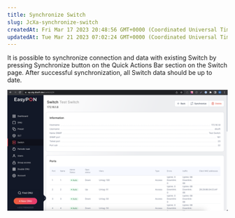 ```yaml
---
title: Synchronize Switch
slug: JcXa-synchronize-switch
createdAt: Fri Mar 17 2023 20:48:56 GMT+0000 (Coordinated Universal Time)
updatedAt: Tue Mar 21 2023 07:02:24 GMT+0000 (Coordinated Universal Time)
---
```


It is possible to synchronize connection and data with existing Switch by pressing Synchronize button on the Quick Actions Bar section on the Switch page. After successful synchronization, all Switch data should be up to date.

![Switch page](.gitbook/assets/Djs6WgiHA-gNlxGMoEmin_image.png)

